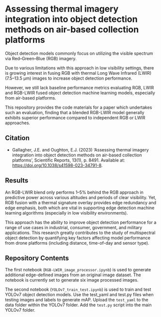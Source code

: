 Assessing thermal imagery integration into object detection methods on air-based collection platforms
===================================================

Object detection models commonly focus on utilizing the visible spectrum via Red–Green–Blue (RGB) imagery. 

Due to various limitations with this approach in low visibility settings, there is growing interest in fusing RGB with thermal Long Wave Infrared (LWIR) (7.5–13.5 µm) images to increase object detection performance. 

However, we still lack baseline performance metrics evaluating RGB, LWIR and RGB-LWIR fused object detection machine learning models, especially from air-based platforms. 

This repository provides the code materials for a paper which undertakes such an evaluation, finding that a blended RGB-LWIR model generally exhibits superior performance compared to independent RGB or LWIR approaches. 

Citation
---------

- Gallagher, J.E. and Oughton, E.J. (2023) ‘Assessing thermal imagery integration into object detection methods on air-based collection platforms’, Scientific Reports, 13(1), p. 8491. Available at: https://doi.org/10.1038/s41598-023-34791-8.

Results
-------

An RGB-LWIR blend only performs 1–5% behind the RGB approach in predictive power across various altitudes and periods of clear visibility. Yet, RGB fusion with a thermal signature overlay provides edge redundancy and edge emphasis, both which are vital in supporting edge detection machine learning algorithms (especially in low visibility environments). 

This approach has the ability to improve object detection performance for a range of use cases in industrial, consumer, government, and military applications. This research greatly contributes to the study of multispectral object detection by quantifying key factors affecting model performance from drone platforms (including distance, time-of-day and sensor type). 

Repository Contents
-------------------

The first notebook (`RGB-LWIR_image_processor.ipynb`) is used to generate additional edge-defined images from an original image dataset. The notebook is currently set to generate six image processed images. 

The second notebook (`YOLOv7_train_test.ipynb`) is used to train and test YOLOv7 object detection models. Use the test_yaml and test.py files when testing images and labels to generate mAP. Upload the `test_yaml` to the data folder within the YOLOv7 folder. Add the `test.py` script into the main YOLOv7 folder. 

